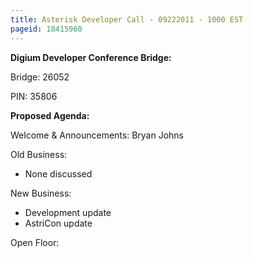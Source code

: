 ```yaml
---
title: Asterisk Developer Call - 09222011 - 1000 EST
pageid: 18415960
---
```


**Digium Developer Conference Bridge:**


Bridge:  26052


PIN:  35806


**Proposed Agenda:**


Welcome & Announcements:  Bryan Johns


Old Business:


* None discussed


New Business:


* Development update
* AstriCon update


Open Floor:

